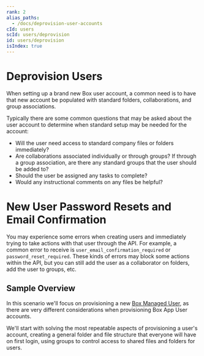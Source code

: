 ```yaml
---
rank: 2
alias_paths:
  - /docs/deprovision-user-accounts
cId: users
scId: users/deprovision
id: users/deprovision
isIndex: true
---
```

# Deprovision Users

When setting up a brand new Box user account, a common need is to have that new account be populated with standard folders, collaborations, and group associations.

Typically there are some common questions that may be asked about the user account to determine when standard setup may be needed for the account:

* Will the user need access to standard company files or folders immediately?
* Are collaborations associated individually or through groups? If through a group association, are there any standard groups that the user should be added to?
* Should the user be assigned any tasks to complete?
* Would any instructional comments on any files be helpful?

<Message type="danger">

# New User Password Resets and Email Confirmation

You may experience some errors when creating users and immediately trying to take actions with that user through the API. For example, a common error to receive is `user_email_confirmation_required` or `password_reset_required`. These kinds of errors may block some actions within the API, but you can still add the user as a collaborator on folders, add the user to groups, etc.

</Message>

## Sample Overview

In this scenario we'll focus on provisioning a new [Box Managed User](guide://authentication/user-types/managed-users), as there are very different considerations when provisioning Box App User accounts.

We'll start with solving the most repeatable aspects of provisioning a user's account, creating a general folder and file structure that everyone will have on first login, using groups to control access to shared files and folders for users.
